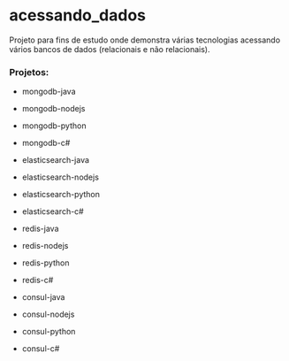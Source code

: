 # acessando_dados

Projeto para fins de estudo onde demonstra várias tecnologias acessando vários bancos de dados (relacionais e não relacionais).

### Projetos:
* mongodb-java
* mongodb-nodejs
* mongodb-python
* mongodb-c#

* elasticsearch-java
* elasticsearch-nodejs
* elasticsearch-python
* elasticsearch-c#

* redis-java
* redis-nodejs
* redis-python
* redis-c#

* consul-java
* consul-nodejs
* consul-python
* consul-c#





